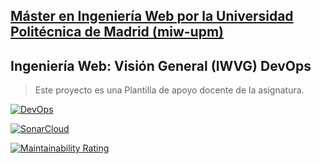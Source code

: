 ## [Máster en Ingeniería Web por la Universidad Politécnica de Madrid (miw-upm)](http://miw.etsisi.upm.es)
## Ingeniería Web: Visión General (IWVG) DevOps
> Este proyecto es una Plantilla de apoyo docente de la asignatura.


[![DevOps](https://github.com/bdmariobd/iwvg-devops-blanco-mario/actions/workflows/test-app.yml/badge.svg)](https://github.com/bdmariobd/iwvg-devops-blanco-mario/actions/workflows/test-app.yml)

[![SonarCloud](https://sonarcloud.io/images/project_badges/sonarcloud-white.svg)](https://sonarcloud.io/summary/new_code?id=iwvg-devops-blanco-mario)

[![Maintainability Rating](https://sonarcloud.io/api/project_badges/measure?project=iwvg-devops-blanco-mario&metric=sqale_rating)](https://sonarcloud.io/summary/new_code?id=bdmariobd_iwvg-devops-blanco-mario)



